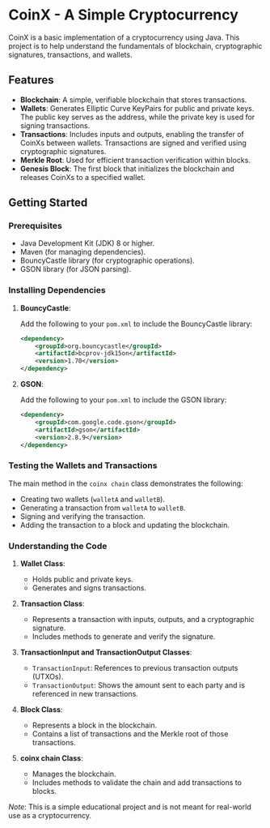 # CoinX - A Simple Cryptocurrency

CoinX is a basic implementation of a cryptocurrency using Java. This project is to help understand the fundamentals of blockchain, cryptographic signatures, transactions, and wallets.

## Features

- **Blockchain**: A simple, verifiable blockchain that stores transactions.
- **Wallets**: Generates Elliptic Curve KeyPairs for public and private keys. The public key serves as the address, while the private key is used for signing transactions.
- **Transactions**: Includes inputs and outputs, enabling the transfer of CoinXs between wallets. Transactions are signed and verified using cryptographic signatures.
- **Merkle Root**: Used for efficient transaction verification within blocks.
- **Genesis Block**: The first block that initializes the blockchain and releases CoinXs to a specified wallet.

## Getting Started

### Prerequisites

- Java Development Kit (JDK) 8 or higher.
- Maven (for managing dependencies).
- BouncyCastle library (for cryptographic operations).
- GSON library (for JSON parsing).

### Installing Dependencies

1. **BouncyCastle**: 

    Add the following to your `pom.xml` to include the BouncyCastle library:

    ```xml
    <dependency>
        <groupId>org.bouncycastle</groupId>
        <artifactId>bcprov-jdk15on</artifactId>
        <version>1.70</version>
    </dependency>
    ```

2. **GSON**:

    Add the following to your `pom.xml` to include the GSON library:

    ```xml
    <dependency>
        <groupId>com.google.code.gson</groupId>
        <artifactId>gson</artifactId>
        <version>2.8.9</version>
    </dependency>
    ```
    
### Testing the Wallets and Transactions

The main method in the `coinx chain` class demonstrates the following:

- Creating two wallets (`walletA` and `walletB`).
- Generating a transaction from `walletA` to `walletB`.
- Signing and verifying the transaction.
- Adding the transaction to a block and updating the blockchain.

### Understanding the Code

1. **Wallet Class**:

    - Holds public and private keys.
    - Generates and signs transactions.

2. **Transaction Class**:

    - Represents a transaction with inputs, outputs, and a cryptographic signature.
    - Includes methods to generate and verify the signature.

3. **TransactionInput and TransactionOutput Classes**:

    - `TransactionInput`: References to previous transaction outputs (UTXOs).
    - `TransactionOutput`: Shows the amount sent to each party and is referenced in new transactions.

4. **Block Class**:

    - Represents a block in the blockchain.
    - Contains a list of transactions and the Merkle root of those transactions.

5. **coinx chain Class**:

    - Manages the blockchain.
    - Includes methods to validate the chain and add transactions to blocks.


*Note*: This is a simple educational project and is not meant for real-world use as a cryptocurrency.
